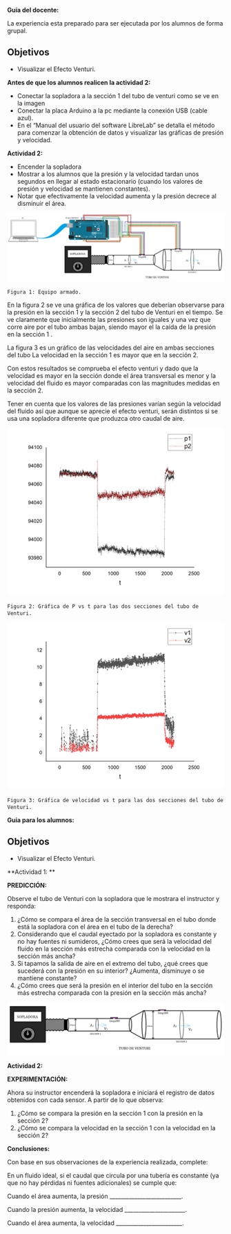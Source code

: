**Guía del docente:**

La experiencia esta preparado para ser ejecutada por los alumnos de forma grupal.


## Objetivos



* Visualizar el Efecto Venturi.

**Antes de que los alumnos realicen la actividad 2:**



* Conectar la sopladora a la sección 1 del tubo de venturi como se ve en la imagen
* Conectar la placa Arduino a la pc mediante la conexión USB (cable azul).
* En el “Manual del usuario del software LibreLab” se detalla el método para comenzar la obtención de datos y visualizar las gráficas de presión y velocidad.

**Actividad 2:**



* Encender la sopladora
* Mostrar a los alumnos que la presión y la velocidad tardan unos segundos en llegar al estado estacionario (cuando los valores de presión y velocidad se mantienen constantes).
* Notar que efectivamente la velocidad aumenta y la presión decrece al disminuir el área. 

    
![alt_text](Venturi-GuiaEscolar/image4.png "image_tooltip")



    Figura 1: Equipo armado.


En la figura 2 se ve una gráfica de los valores que deberían observarse para la presión en la sección 1 y la sección 2 del tubo de Venturi en el tiempo. Se ve claramente que inicialmente las presiones son iguales y una vez que corre aire por el tubo ambas bajan, siendo mayor el la caída de la presión en la sección 1 .

La figura 3 es un gráfico de las velocidades del aire en ambas secciones del tubo La velocidad en la sección 1 es mayor que en la sección 2.

Con estos resultados se comprueba el efecto venturi y dado que la velocidad es mayor en la sección donde el área transversal es menor y la velocidad del fluido es mayor comparadas con las magnitudes medidas en la sección 2.

Tener en cuenta que los valores de las presiones varían según la velocidad del fluido así que aunque se aprecie el efecto venturi, serán distintos si se usa una sopladora diferente que produzca otro caudal de aire.


![alt_text](Venturi-GuiaEscolar/image3.png "image_tooltip")


	Figura 2: Gráfica de P vs t para las dos secciones del tubo de Venturi.


![alt_text](Venturi-GuiaEscolar/image2.png "image_tooltip")


	Figura 3: Gráfica de velocidad vs t para las dos secciones del tubo de Venturi.



**Guia para los alumnos:**


## Objetivos



* Visualizar el Efecto Venturi.

**Actividad 1: **

**PREDICCIÓN:**

Observe el tubo de Venturi con la sopladora que le mostrara el instructor y responda:



1. ¿Cómo se compara el área de la sección transversal en el tubo donde está la sopladora con el área en el tubo de la derecha?
2. Considerando que el caudal eyectado por la sopladora es constante y no hay fuentes ni sumideros, ¿Cómo crees que será la velocidad del fluido en la sección más estrecha comparada con la velocidad en la sección más ancha?
3. Si tapamos la salida de aire en el extremo del tubo, ¿qué crees que sucederá con la presión en su interior? ¿Aumenta, disminuye o se mantiene constante?
4. ¿Cómo crees que será la presión en el interior del tubo en la sección más estrecha comparada con la presión en la sección más ancha?


![alt_text](Venturi-GuiaEscolar/image1.png "image_tooltip")


**Actividad 2:**

**EXPERIMENTACIÓN:**

Ahora su instructor encenderá la sopladora e iniciará el registro de datos obtenidos con cada sensor. A partir de lo que observa:



1. ¿Cómo se compara la presión en la sección 1 con la presión en la sección 2?
2. ¿Cómo se compara la velocidad en la sección 1 con la velocidad en la sección 2?

**Conclusiones:**

Con base en sus observaciones de la experiencia realizada, complete:

En un fluido ideal, si el caudal que circula por una tubería es constante (ya que no hay pérdidas ni fuentes adicionales) se cumple que:

Cuando el área aumenta, la presión __________________________.

Cuando la presión aumenta, la velocidad ______________________.

Cuando el área aumenta, la velocidad ________________________.
